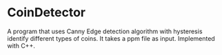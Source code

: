 # CoinDetector
A program that uses Canny Edge detection algorithm with hysteresis identify different types of coins. It takes a ppm file as input. Implemented with C++.
